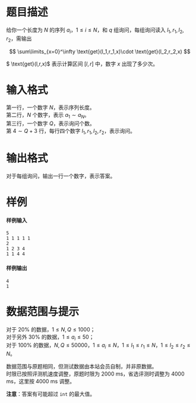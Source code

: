 
# 题目描述

给你一个长度为 $N$ 的序列 $a_i$，$1\leq i\leq N$，和 $q$ 组询问，每组询问读入 $l_1,r_1,l_2,r_2$，需输出

$$
\sum\limits_{x=0}^\infty \text{get}(l_1,r_1,x)\cdot \text{get}(l_2,r_2,x)
$$

$ \text{get}(l,r,x)$ 表示计算区间 $[l,r]$ 中，数字 $x$ 出现了多少次。

# 输入格式

第一行，一个数字 $N$，表示序列长度。  
第二行，$N$ 个数字，表示 $a_1\sim a_N$。  
第三行，一个数字 $Q$，表示询问个数。  
第 $4\sim Q+3$ 行，每行四个数字 $l_1,r_1,l_2,r_2$，表示询问。

# 输出格式

对于每组询问，输出一行一个数字，表示答案。

# 样例

#### 样例输入
```plain
5
1 1 1 1 1
2
1 2 3 4
1 1 4 4
```

#### 样例输出
```plain
4
1
```

# 数据范围与提示

对于 $20\%$ 的数据，$1\leq N,Q\leq 1000$；  
对于另外 $30\%$ 的数据，$1\leq a_i\leq 50$；  
对于 $100\%$ 的数据，$N,Q\leq 50000$，$1\leq a_i\leq N$，$1\leq l_1\leq r_1\leq N$，$1\leq l_2\leq r_2\leq N$。

数据范围与原题相同，但测试数据由本站会员自制，并非原数据。  
时限已按照评测机速度调整，原题时限为 2000 ms，省选评测时调整为 4000 ms，这里按 4000 ms 调整。

**注意**：答案有可能超过 `int` 的最大值。

